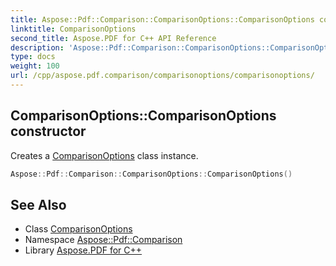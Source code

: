 ```yaml
---
title: Aspose::Pdf::Comparison::ComparisonOptions::ComparisonOptions constructor
linktitle: ComparisonOptions
second_title: Aspose.PDF for C++ API Reference
description: 'Aspose::Pdf::Comparison::ComparisonOptions::ComparisonOptions constructor. Creates a ComparisonOptions class instance in C++.'
type: docs
weight: 100
url: /cpp/aspose.pdf.comparison/comparisonoptions/comparisonoptions/
---
```

## ComparisonOptions::ComparisonOptions constructor


Creates a [ComparisonOptions](../) class instance.

```cpp
Aspose::Pdf::Comparison::ComparisonOptions::ComparisonOptions()
```

## See Also

* Class [ComparisonOptions](../)
* Namespace [Aspose::Pdf::Comparison](../../)
* Library [Aspose.PDF for C++](../../../)
